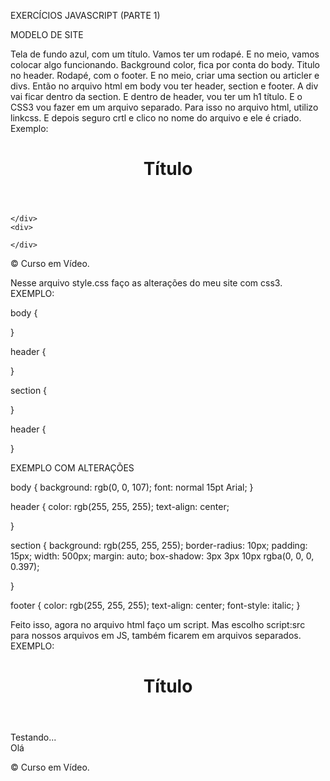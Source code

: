 EXERCÍCIOS JAVASCRIPT (PARTE 1)

MODELO DE SITE

Tela de fundo azul, com um título. Vamos ter um rodapé. E no meio, vamos colocar algo funcionando. Background color, fica por conta do body. Titulo no header. Rodapé, com o footer. E no meio, criar uma section ou articler e divs. Então  no arquivo html em body vou ter header, section e footer. A div vai ficar dentro da section. E dentro de header, vou ter um h1 título. E o CSS3 vou fazer em um arquivo separado. Para isso no arquivo html, utilizo linkcss. E depois seguro crtl e clico no nome do arquivo e ele é criado. Exemplo:

<!DOCTYPE html>
<html lang="pt-br">
<head>
  <meta charset="UTF-8">
  <meta name="viewport" content="width=device-width, initial-scale=1.0">
  <meta http-equiv="X-UA-Compatible" content="ie=edge">
  <title>Modelo de Exercício</title>
</head>
<link rel="stylesheet" href="style.css">
<body>
  <header>
    <h1>Título</h1>
  </header>
  <section>
    <div>

    </div>
    <div>

    </div>
  </section>
  
  <footer>
    <p>&copy; Curso em Vídeo.</p>
  </footer>
  
</body>
</html>

Nesse arquivo style.css faço as alterações do meu site com css3.  EXEMPLO:

body {

}

header {

}

section {
  
}

header {

}

EXEMPLO COM ALTERAÇÕES

body {
  background: rgb(0, 0, 107);
  font: normal 15pt Arial;
}

header {
  color: rgb(255, 255, 255);
  text-align: center;

}

section {
  background: rgb(255, 255, 255);
  border-radius: 10px;
  padding: 15px;
  width: 500px;
  margin: auto;
  box-shadow: 3px 3px 10px rgba(0, 0, 0, 0.397);

}

footer {
  color: rgb(255, 255, 255);
  text-align: center;
  font-style: italic;
}

Feito isso, agora no arquivo html faço um script. Mas escolho script:src para nossos arquivos em JS, também ficarem em arquivos separados. EXEMPLO:

<!DOCTYPE html>
<html lang="pt-br">
<head>
  <meta charset="UTF-8">
  <meta name="viewport" content="width=device-width, initial-scale=1.0">
  <meta http-equiv="X-UA-Compatible" content="ie=edge">
  <title>Modelo de Exercício</title>
</head>
<link rel="stylesheet" href="style.css">
<body>
  <header>
    <h1>Título</h1>
  </header>
  <section>
    <div>
      Testando...
    </div>
    <div>
      Olá
    </div>
  </section>
  
  <footer>
    <p>&copy; Curso em Vídeo.</p>
  </footer>
  
  <script src="script.js"></script>
</body>
</html>


